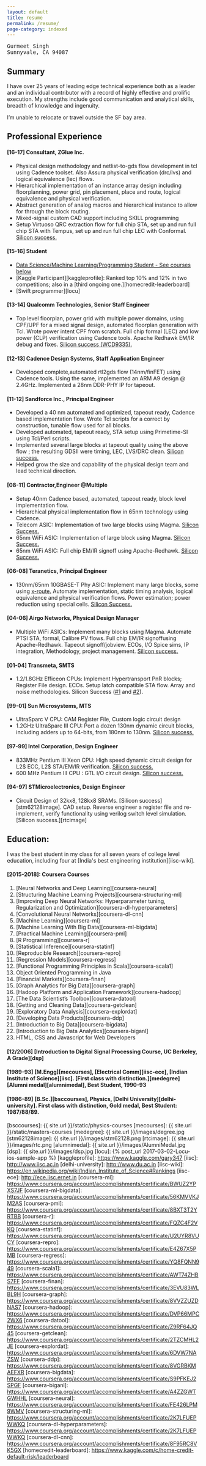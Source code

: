 ```yaml
---
layout: default
title: resume
permalink: /resume/
page-category: indexed
---
```



<pre id="address">
Gurmeet Singh
Sunnyvale, CA 94087
</pre>


## Summary

I have over 25 years of leading edge technical experience both as a leader and an individual contributor with a record of highly effective and prolific execution. My strengths include good communication and analytical skills, breadth of knowledge and ingenuity. 

I’m unable to relocate or travel outside the SF bay area.

## Professional Experience

#### [16-17] Consultant, ZGlue Inc. 
* Physical design methodology and netlist-to-gds flow development in tcl using Cadence toolset. Also Assura physical verification (drc/lvs) and logical equivalence (lec) flows.
* Hierarchical implementation of an instance array design including floorplanning, power grid, pin placement, place and route, logical equivalence and physical verification.
* Abstract generation of analog macros and hierarchical instance to allow for through the block routing.
* Mixed-signal custom CAD support including SKILL programming
* Setup Virtuoso QRC extraction flow for full chip STA, set up and run full chip STA with Tempus, set up and run full chip LEC with Conformal. [Silicon success.][zglue]

#### [15-16] Student
* [Data Science/Machine Learning/Programming Student - See courses below](#2015-2016-coursera-courses)
* [Kaggle Participant][kaggleprofile]: Ranked top 10% and 12% in two competitions; also in a [third ongoing one.][homecredit-leaderboard]
* [Swift programmer][locu]

#### [13-14] Qualcomm Technologies, Senior Staff Engineer
* Top level floorplan, power grid with multiple power domains, using CPF/UPF for a mixed signal design, automated floorplan generation with Tcl. Wrote power intent CPF from scratch. Full chip formal (LEC) and low power (CLP) verification using Cadence tools. Apache Redhawk EM/IR debug and fixes.  [Silicon success (WCD9335).][wcd9335]

#### [12-13] Cadence Design Systems, Staff Application Engineer
* Developed complete,automated rtl2gds flow (14nm/finFET) using Cadence tools. Using the same, implemented an ARM A9 design @ 2.4GHz. Implemented a 28nm DDR-PHY IP for tapeout.

#### [11-12] Sandforce Inc., Principal Engineer
* Developed a 40 nm automated and optimized, tapeout ready, Cadence based implementation flow. Wrote Tcl scripts for a correct by construction, tunable flow used for all blocks.
* Developed automated, tapeout ready, STA setup using Primetime-SI using Tcl/Perl scripts.
* Implemented several large blocks at tapeout quality using the above flow ; the resulting GDSII were timing, LEC, LVS/DRC clean. [Silicon success.][sf3700]
* Helped grow the size and capability of the physical design team and lead technical direction.

#### [08-11] Contractor,Engineer @Multiple
* Setup 40nm Cadence based, automated, tapeout ready, block level implementation flow.
* Hierarchical physical implementation flow in 65nm technology using Cadence.
* Telecom ASIC: Implementation of two large blocks using Magma. [Silicon Success.][yahara]
* 65nm WiFi ASIC: Implementation of large block using Magma. [Silicon Success.][wcn1312]
* 65nm WiFi ASIC: Full chip EM/IR signoff  using Apache-Redhawk. [Silicon Success.][wcn1320]

#### [06-08] Teranetics, Principal Engineer
* 130nm/65nm 10GBASE-T Phy ASIC:  Implement many large blocks, some using [x-route.][xroute] Automate implementation, static timing analysis, logical equivalence and physical verification flows. Power estimation; power reduction using special cells. [Silicon Success.][tn1010]

#### [04-06] Airgo Networks, Physical Design Manager
* Multiple WiFi ASICs: Implement many blocks using Magma. Automate PTSI STA, formal, Calibre PV flows. Full chip EM/IR signoffusing Apache-Redhawk.  Tapeout signoff/jobview. ECOs, I/O Spice sims, IP integration, Methodology, project management. [Silicon success.][agn3]

#### [01-04] Transmeta, SMTS
* 1.2/1.8GHz Efficeon CPUs: Implement Hypertransport PnR blocks; Register File design. ECOs. Setup latch compatible STA flow. Array and noise methodologies. Silicon Success ([#1][efficeon1] and [#2][efficeon2]).

#### [99-01] Sun Microsystems, MTS
* UltraSparc V CPU: CAM Register File, Custom logic circuit design
* 1.2GHz UltraSparc III CPU: Port a dozen 130nm dynamic circuit blocks, including adders up to 64-bits, from 180nm to 130nm. [Silicon success.][ultrasparc3]

#### [97-99] Intel Corporation, Design Engineer
* 833MHz Pentium III Xeon CPU: High speed dynamic circuit design for L2$ ECC, L2$ STA/EM/IR verification. [Silicon success.][cascades]
* 600 MHz Pentium III CPU : GTL I/O circuit design. [Silicon success.][katmai]

#### [94-97] STMicroelectronics, Design Engineer
* Circuit Design of 32kx8, 128kx8 SRAMs. [Silicon success][stm62128image]. CAD setup. Reverse engineer a register file and re-implement, verify functionality using verilog switch level simulation. [Silicon success.][rtcimage]


## Education: 

I was the best student in my class for all seven years of college level education, including four at [India's best engineering institution][iisc-wiki]. 

#### [2015-2018]: Coursera Courses

1. [Neural Networks and Deep Learning][coursera-neural]
1. [Structuring Machine Learning Projects][coursera-structuring-ml]
1. [Improving Deep Neural Networks: Hyperparameter tuning, Regularization and Optimization][coursera-dl-hyperparameters]
1. [Convolutional Neural Networks][coursera-dl-cnn]
1. [Machine Learning][coursera-ml]
1. [Machine Learning With Big Data][coursera-ml-bigdata]
1. [Practical Machine Learning][coursera-pml]
1. [R Programming][coursera-r]
1. [Statistical Inference][coursera-statinf]
1. [Reproducible Research][coursera-repro]
1. [Regression Models][coursera-regress]
1. [Functional Programming Principles in Scala][coursera-scala1]
1. Object Oriented Programming in Java	
1. [Financial Markets][coursera-finan]
1. [Graph Analytics for Big Data][coursera-graph]
1. [Hadoop Platform and Application Framework][coursera-hadoop]
1. [The Data Scientist’s Toolbox][coursera-datool]
1. [Getting and Cleaning Data][coursera-getclean]
1. [Exploratory Data Analysis][coursera-explordat]
1. [Developing Data Products][coursera-ddp]
1. [Introduction to Big Data][coursera-bigdata]
1. [Introduction to Big Data Analytics][coursera-biganl]
1. HTML, CSS and Javascript for Web Developers	
	
#### [12/2006]  [Introduction to Digital Signal Processing Course, UC Berkeley, A Grade][dsp]

#### [1989-93]  [M.Engg][mecourses], [Electrical Comm][iisc-ece], [Indian Institute of Science][iisc]. [First class with distinction.][medegree] [Alumni medal][alumnimedal], Best Student, 1990-93

#### [1986-89]  [B.Sc.][bsccourses], Physics, [Delhi University][delhi-university]. First class with distinction, Gold medal, Best Student: 1987/88/89.

[wcd9335]: https://www.qualcomm.com/products/wcd9335
[sf3700]: https://www.anandtech.com/show/7520/lsi-announces-sandforce-sf3700-sata-and-pcie-in-one-silicon
[tn1010]: https://news.thomasnet.com/companystory/teranetics-announces-production-availability-of-industry-s-only-single-chip-ethernet-10gbase-t-phy-519154
[yahara]: https://www.businesswire.com/news/home/20090323005532/en/AMCC-Announces-Yahara-Family-10GbE-FramerMapperPHY-Devices
[wcn1312]: https://www.qualcomm.com/news/releases/2009/06/02/qualcomm-introduces-single-chip-80211n-wireless-lan-solution-handsets-and
[wcn1320]: https://www.qualcomm.com/news/releases/2009/06/02/qualcomm-enables-whole-house-media-streaming-industrys-first-4x4-mimo
[agn3]: https://www.premisesnetworks.com/doc/airgo-demonstrates-unprecedented-next-generat-0001
[efficeon1]: https://www.extremetech.com/computing/55146-transmeta-unveils-the-efficeon
[efficeon2]: https://www.anandtech.com/show/1585/13
[ultrasparc3]: http://www.cpu-world.com/CPUs/UltraSparc-III/Sun%20Microsystems-SME1052BLGA-900%20-%20SME%201052B%20LGA%20900.html
[cascades]: https://ark.intel.com/products/codename/1896/Cascades
[katmai]: https://ark.intel.com/products/codename/1938/Katmai
[zglue]: https://www.eejournal.com/article/fast-iot-prototyping-and-assembly/
[xroute]: https://www.eetimes.com/document.asp?doc_id=1160778
[bsccourses]: {{ site.url }}/static/physics-courses
[mecourses]: {{ site.url  }}/static/masters-courses
[medegree]: {{ site.url }}/images/degree.jpg
[stm62128image]: {{ site.url }}/images/stm62128.png
[rtcimage]: {{ site.url }}/images/rtc.png
[alumnimedal]: {{ site.url }}/images/AlumniMedal.jpg
[dsp]: {{ site.url }}/images/dsp.jpg
[locu]: {% post_url 2017-03-02-Locu-ios-sample-app %}
[kaggleprofile]: https://www.kaggle.com/gary347
[iisc]: http://www.iisc.ac.in
[delhi-university]: http://www.du.ac.in
[iisc-wiki]: https://en.wikipedia.org/wiki/Indian_Institute_of_Science#Rankings
[iisc-ece]: http://ece.iisc.ernet.in
[coursera-ml]: https://www.coursera.org/account/accomplishments/certificate/BWUZ2YPXS7JF
[coursera-ml-bigdata]: https://www.coursera.org/account/accomplishments/certificate/56KMVVKJM2AS
[coursera-pml]: https://www.coursera.org/account/accomplishments/certificate/8BXT3T2YRTBB
[coursera-r]: https://www.coursera.org/account/accomplishments/certificate/FQZC4F2VKQ
[coursera-statinf]: https://www.coursera.org/account/accomplishments/certificate/U2UYR8VUCY
[coursera-repro]: https://www.coursera.org/account/accomplishments/certificate/E4Z67X5PMB
[coursera-regress]: https://www.coursera.org/account/accomplishments/certificate/YQ8FQNN949
[coursera-scala1]: https://www.coursera.org/account/accomplishments/certificate/AWT74ZHBS7FF
[coursera-finan]: https://www.coursera.org/account/accomplishments/certificate/3EVU83WLBL9H
[coursera-graph]: https://www.coursera.org/account/accomplishments/certificate/8VVZZUZDNAS7
[coursera-hadoop]: https://www.coursera.org/account/accomplishments/certificate/DVP66MPC2WX6
[coursera-datool]: https://www.coursera.org/account/accomplishments/certificate/Z9RF64JQ45
[coursera-getclean]: https://www.coursera.org/account/accomplishments/certificate/2TZCMHL2JE
[coursera-explordat]: https://www.coursera.org/account/accomplishments/certificate/6DVW7NAZSW
[coursera-ddp]: https://www.coursera.org/account/accomplishments/certificate/8VGRBKMAEFXR
[coursera-bigdata]: https://www.coursera.org/account/accomplishments/certificate/S9PFKEJ2SPGF
[coursera-biganl]: https://www.coursera.org/account/accomplishments/certificate/A4ZZGWTGWHHL
[coursera-neural]: https://www.coursera.org/account/accomplishments/certificate/FE426LPM9WMV
[coursera-structuring-ml]: https://www.coursera.org/account/accomplishments/certificate/2K7LFUEPWWKQ
[coursera-dl-hyperparameters]: https://www.coursera.org/account/accomplishments/certificate/2K7LFUEPWWKQ
[coursera-dl-cnn]: https://www.coursera.org/account/accomplishments/certificate/8F95RC8VK5GX
[homecredit-leaderboard]: https://www.kaggle.com/c/home-credit-default-risk/leaderboard

